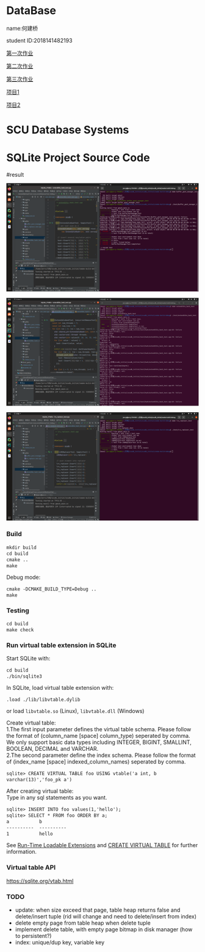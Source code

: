 # DataBase

name:何建桥

student ID:2018141482193

[第一次作业](https://github.com/Merlinish/DataBase/tree/weekone)

[第二次作业](https://github.com/Merlinish/DataBase/tree/weeksix)

[第三次作业](https://github.com/Merlinish/DataBase/tree/weekten)

[项目1](https://github.com/Merlinish/DataBase/tree/weektwelve)

[项目2](https://github.com/Merlinish/DataBase/tree/weekfourteen)

# SCU Database Systems
# SQLite Project Source Code

#result

![buffer_pool_manager_test测试](https://github.com/Merlinish/DataBase/blob/weektwelve/buffer_pool_manager_test%E6%B5%8B%E8%AF%95.png)

![extendible_hash_test测试](https://github.com/Merlinish/DataBase/blob/weektwelve/extendible_hash_test%E6%B5%8B%E8%AF%95.png)

![lru_replacer_test测试](https://github.com/Merlinish/DataBase/blob/weektwelve/lru_replacer_test%E6%B5%8B%E8%AF%95.png)

### Build
```
mkdir build
cd build
cmake ..
make
```
Debug mode:

```
cmake -DCMAKE_BUILD_TYPE=Debug ..
make
```

### Testing
```
cd build
make check
```

### Run virtual table extension in SQLite
Start SQLite with:
```
cd build
./bin/sqlite3
```

In SQLite, load virtual table extension with:

```
.load ./lib/libvtable.dylib
```
or load `libvtable.so` (Linux), `libvtable.dll` (Windows)

Create virtual table:  
1.The first input parameter defines the virtual table schema. Please follow the format of (column_name [space] column_type) seperated by comma. We only support basic data types including INTEGER, BIGINT, SMALLINT, BOOLEAN, DECIMAL and VARCHAR.  
2.The second parameter define the index schema. Please follow the format of (index_name [space] indexed_column_names) seperated by comma.
```
sqlite> CREATE VIRTUAL TABLE foo USING vtable('a int, b varchar(13)','foo_pk a')
```

After creating virtual table:  
Type in any sql statements as you want.
```
sqlite> INSERT INTO foo values(1,'hello');
sqlite> SELECT * FROM foo ORDER BY a;
a           b         
----------  ----------
1           hello   
```
See [Run-Time Loadable Extensions](https://sqlite.org/loadext.html) and [CREATE VIRTUAL TABLE](https://sqlite.org/lang_createvtab.html) for further information.

### Virtual table API
https://sqlite.org/vtab.html

### TODO
* update: when size exceed that page, table heap returns false and delete/insert tuple (rid will change and need to delete/insert from index)
* delete empty page from table heap when delete tuple
* implement delete table, with empty page bitmap in disk manager (how to persistent?)
* index: unique/dup key, variable key

